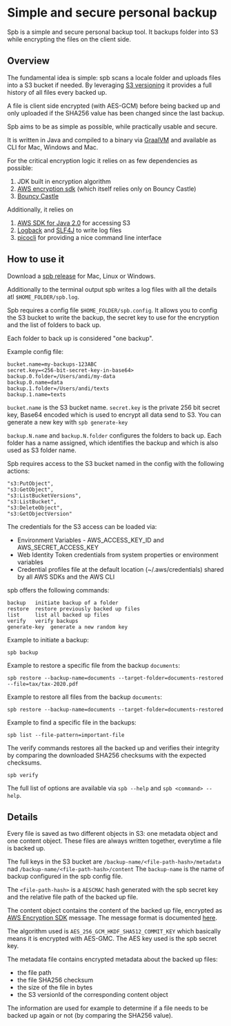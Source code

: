 # Simple and secure personal backup

Spb is a simple and secure personal backup tool.
It backups folder into S3 while encrypting the files on the client side.

## Overview

The fundamental idea is simple: spb scans a locale folder and uploads files into a S3 bucket if needed.
By leveraging [S3 versioning](https://docs.aws.amazon.com/AmazonS3/latest/userguide/Versioning.html) it provides
a full history of all files every backed up.

A file is client side encrypted (with AES-GCM) before being backed up and only uploaded if the SHA256 value has been
changed
since the last backup.

Spb aims to be as simple as possible, while practically usable and secure.

It is written in Java and compiled to a binary via [GraalVM](https://www.graalvm.org/) and available as CLI for Mac,
Windows and Mac.

For the critical encryption logic it relies on as few dependencies as possible:

1. JDK built in encryption algorithm
2. [AWS encryption sdk](https://github.com/aws/aws-encryption-sdk-java) (which itself relies only on Bouncy Castle)
3. [Bouncy Castle](https://www.bouncycastle.org/)

Additionally, it relies on

1. [AWS SDK for Java 2.0](https://github.com/aws/aws-sdk-java-v2) for accessing S3
2. [Logback](https://logback.qos.ch/) and [SLF4J](https://www.slf4j.org/) to write log files
3. [picocli](https://picocli.info/) for providing a nice command line interface

## How to use it

Download a [spb release](https://github.com/andimarek/spb/releases) for Mac, Linux or Windows.

Additionally to the terminal output spb writes a log files with all the details atl `$HOME_FOLDER/spb.log`.

Spb requires a config file `$HOME_FOLDER/spb.config`.
It allows you to config the S3 bucket to write the backup, the secret key to use for the encryption and
the list of folders to back up.

Each folder to back up is considered "one backup".

Example config file:

```properties
bucket.name=my-backups-123ABC
secret.key=<256-bit-secret-key-in-base64>
backup.0.folder=/Users/andi/my-data
backup.0.name=data
backup.1.folder=/Users/andi/texts
backup.1.name=texts
```

`bucket.name` is the S3 bucket name.
`secret.key` is the private 256 bit secret key, Base64 encoded which is used to encrypt all data
send to S3. You can generate a new key with `spb generate-key`

`backup.N.name` and `backup.N.folder` configures the folders to back up. Each folder has a name
assigned, which identifies the backup and which is also used as S3 folder name.

Spb requires access to the S3 bucket named in the config with the following actions:

```
"s3:PutObject",
"s3:GetObject",
"s3:ListBucketVersions",
"s3:ListBucket",
"s3:DeleteObject",
"s3:GetObjectVersion"
````

The credentials for the S3 access can be loaded via:

- Environment Variables - AWS_ACCESS_KEY_ID and AWS_SECRET_ACCESS_KEY
- Web Identity Token credentials from system properties or environment variables
- Credential profiles file at the default location (~/.aws/credentials) shared by all AWS SDKs and the AWS CLI

spb offers the following commands:

```
backup   initiate backup of a folder
restore  restore previously backed up files
list     list all backed up files
verify   verify backups
generate-key  generate a new random key
```

Example to initiate a backup:

```shell
spb backup
```

Example to restore a specific file from the backup `documents`:

```shell
spb restore --backup-name=documents --target-folder=documents-restored --file=tax/tax-2020.pdf
```

Example to restore all files from the backup `documents`:

```shell
spb restore --backup-name=documents --target-folder=documents-restored 
```

Example to find a specific file in the backups:

```shell
spb list --file-pattern=important-file
```

The verify commands restores all the backed up and verifies their integrity by comparing
the downloaded SHA256 checksums with the expected checksums.

```shell
spb verify
```

The full list of options are available via `spb --help` and `spb <command> --help`.

## Details

Every file is saved as two different objects in S3: one metadata object and one content object.
These files are always written together, everytime a file is backed up.

The full keys in the S3 bucket are `/backup-name/<file-path-hash>/metadata` nad `/backup-name/<file-path-hash>/content`
The `backup-name` is the name of backup configured in the spb config file.

The `<file-path-hash>` is a `AESCMAC` hash generated with the spb secret key and the relative file path
of the backed up file.

The content object contains the content of the backed up file, encrypted
as [AWS Encryption SDK](https://docs.aws.amazon.com/encryption-sdk/latest/developer-guide/concepts.html)
message. The message format is
documented [here](https://docs.aws.amazon.com/encryption-sdk/latest/developer-guide/message-format.html).

The algorithm used is `AES_256_GCM_HKDF_SHA512_COMMIT_KEY` which basically means it is encrypted with AES-GMC.
The AES key used is the spb secret key.

The metadata file contains encrypted metadata about the backed up files:

- the file path
- the file SHA256 checksum
- the size of the file in bytes
- the S3 versionId of the corresponding content object

The information are used for example to determine if a file needs to be backed up again or not (by comparing the SHA256
value).


